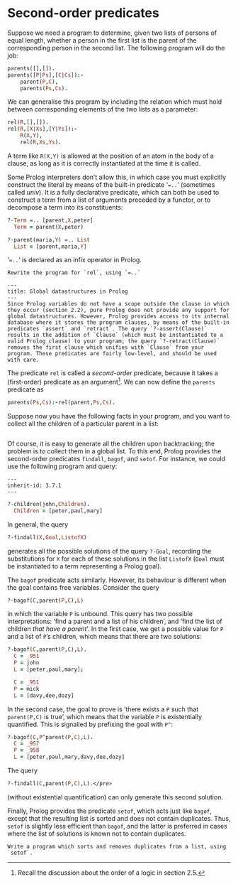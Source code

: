 <!--H3: Section 3.7-->
# Second-order predicates #

Suppose we need a program to determine, given two lists of persons of equal length, whether a person in the first list is the parent of the corresponding person in the second list. The following program will do the job:
```Prolog
parents([],[]).
parents([P|Ps],[C|Cs]):-
    parent(P,C),
    parents(Ps,Cs).
```
We can generalise this program by including the relation which must hold between corresponding elements of the two lists as a parameter:
```Prolog
rel(R,[],[]).
rel(R,[X|Xs],[Y|Ys]):-
    R(X,Y),
    rel(R,Xs,Ys).
```
A term like `R(X,Y)` is allowed at the position of an atom in the body of a clause, as long as it is correctly instantiated at the time it is called.

Some Prolog interpreters don&rsquo;t allow this, in which case you must explicitly construct the literal by means of the built-in predicate &lsquo;`=..`&rsquo; (sometimes called *univ*). It is a fully declarative predicate, which can both be used to construct a term from a list of arguments preceded by a functor, or to decompose a term into its constituents:
```Prolog
?-Term =.. [parent,X,peter]
  Term = parent(X,peter)

?-parent(maria,Y) =.. List
  List = [parent,maria,Y]
```
&lsquo;`=..`&rsquo; is declared as an infix operator in Prolog.

```{exercise} 3.14
Rewrite the program for `rel`, using `=..`
```

```{infobox}
---
title: Global datastructures in Prolog
---
Since Prolog variables do not have a scope outside the clause in which they occur (section 2.2), pure Prolog does not provide any support for global datastructures. However, Prolog provides access to its internal database where it stores the program clauses, by means of the built-in predicates `assert` and `retract`. The query `?-assert(Clause)` results in the addition of `Clause` (which must be instantiated to a valid Prolog clause) to your program; the query `?‑retract(Clause)` removes the first clause which unifies with `Clause` from your program. These predicates are fairly low-level, and should be used with care.
```

The predicate `rel` is called a *second-order* predicate, because it takes a (first-order) predicate as an argument[^11]. We can now define the `parents` predicate as
```Prolog
parents(Ps,Cs):-rel(parent,Ps,Cs).
```
Suppose now you have the following facts in your program, and you want to collect all the children of a particular parent in a list:
```{swish} 3.7.1
```
Of course, it is easy to generate all the children upon backtracking; the problem is to collect them in a global list. To this end, Prolog provides the second-order predicates `findall`, `bagof`, and `setof`. For instance, we could use the following program and query:
```{swish} 3.7.2
---
inherit-id: 3.7.1
---
```
```Prolog
?-children(john,Children).
  Children = [peter,paul,mary]
```
In general, the query
```Prolog
?-findall(X,Goal,ListofX)
```
generates all the possible solutions of the query `?‑Goal`, recording the substitutions for `X` for each of these solutions in the list `ListofX` (`Goal` must be instantiated to a term representing a Prolog goal).

The `bagof` predicate acts similarly. However, its behaviour is different when the goal contains free variables. Consider the query
```Prolog
?-bagof(C,parent(P,C),L)
```
in which the variable `P` is unbound. This query has two possible interpretations: &lsquo;find a parent and a list of his children&rsquo;, and &lsquo;find the list of children *that have a parent*&rsquo;. In the first case, we get a possible value for `P` and a list of `P`&rsquo;s children, which means that there are two solutions:
```Prolog
?-bagof(C,parent(P,C),L).
  C = _951
  P = john
  L = [peter,paul,mary];

  C = _951
  P = mick
  L = [davy,dee,dozy]
```
In the second case, the goal to prove is &lsquo;there exists a `P` such that `parent(P,C)` is true&rsquo;, which means that the variable `P` is existentially quantified. This is signalled by prefixing the goal with `P^`:
```Prolog
?-bagof(C,P^parent(P,C),L).
  C = _957
  P = _958
  L = [peter,paul,mary,davy,dee,dozy]
```
The query
```Prolog
?-findall(C,parent(P,C),L).</pre>
```
(without existential quantification) can only generate this second solution.

Finally, Prolog provides the predicate `setof`, which acts just like `bagof`, except that the resulting list is sorted and does not contain duplicates. Thus, `setof` is slightly less efficient than `bagof`, and the latter is preferred in cases where the list of solutions is known not to contain duplicates.

```{exercise} 3.15
Write a program which sorts and removes duplicates from a list, using `setof`.
```

[^11]: Recall the discussion about the order of a logic in section 2.5.

